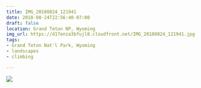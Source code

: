 ```yaml
---
title: IMG_20180824_121941
date: 2018-08-24T22:56:40-07:00
draft: false
location: Grand Teton NP, Wyoming
img_url: https://d17enza3bfujl8.cloudfront.net/IMG_20180824_121941.jpg
tags:
- Grand Teton Nat'l Park, Wyoming
- landscapes
- climbing

---
```


![](https://d17enza3bfujl8.cloudfront.net/IMG_20180824_121941.jpg)

